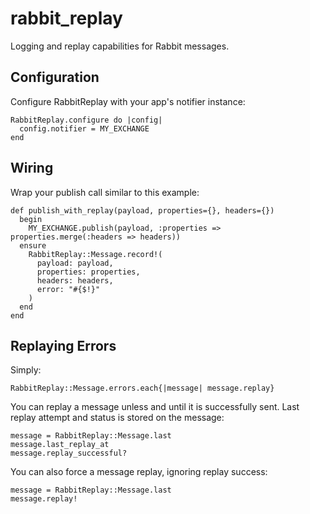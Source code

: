 rabbit_replay
=============
Logging and replay capabilities for Rabbit messages.

Configuration
-------------
Configure RabbitReplay with your app's notifier instance:

    RabbitReplay.configure do |config|
      config.notifier = MY_EXCHANGE
    end

Wiring
------
Wrap your publish call similar to this example:

    def publish_with_replay(payload, properties={}, headers={})
      begin
        MY_EXCHANGE.publish(payload, :properties => properties.merge(:headers => headers))
      ensure
        RabbitReplay::Message.record!(
          payload: payload,
          properties: properties,
          headers: headers,
          error: "#{$!}"
        )
      end
    end

Replaying Errors
----------------
Simply:

    RabbitReplay::Message.errors.each{|message| message.replay}

You can replay a message unless and until it is successfully sent. Last replay attempt and status is stored on the message:

    message = RabbitReplay::Message.last
    message.last_replay_at
    message.replay_successful?

You can also force a message replay, ignoring replay success:

    message = RabbitReplay::Message.last
    message.replay!

